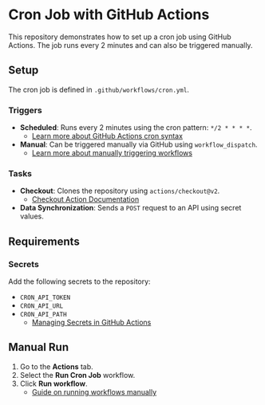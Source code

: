 # Cron Job with GitHub Actions

This repository demonstrates how to set up a cron job using GitHub Actions. The job runs every 2 minutes and can also be triggered manually.

## Setup

The cron job is defined in `.github/workflows/cron.yml`.

### Triggers

- **Scheduled**: Runs every 2 minutes using the cron pattern: `*/2 * * * *`.
  - [Learn more about GitHub Actions cron syntax](https://docs.github.com/en/actions/using-workflows/workflow-syntax-for-github-actions#onschedule)
- **Manual**: Can be triggered manually via GitHub using `workflow_dispatch`.
  - [Learn more about manually triggering workflows](https://docs.github.com/en/actions/using-workflows/manually-running-a-workflow)

### Tasks

- **Checkout**: Clones the repository using `actions/checkout@v2`.
  - [Checkout Action Documentation](https://github.com/actions/checkout)
- **Data Synchronization**: Sends a `POST` request to an API using secret values.

## Requirements

### Secrets

Add the following secrets to the repository:
- `CRON_API_TOKEN`
- `CRON_API_URL`
- `CRON_API_PATH`
  - [Managing Secrets in GitHub Actions](https://docs.github.com/en/actions/security-guides/encrypted-secrets)

## Manual Run

1. Go to the **Actions** tab.
2. Select the **Run Cron Job** workflow.
3. Click **Run workflow**.
   - [Guide on running workflows manually](https://docs.github.com/en/actions/using-workflows/manually-running-a-workflow)
